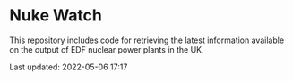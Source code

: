 # Nuke Watch

This repository includes code for retrieving the latest information available on the output of EDF nuclear power plants in the UK.

Last updated: 2022-05-06 17:17